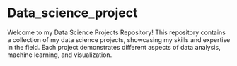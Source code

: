 # Data_science_project

 Welcome to my Data Science Projects Repository! This repository contains a collection of my data science projects, showcasing my skills and expertise in the field. Each project demonstrates different aspects of data analysis, machine learning, and visualization.
